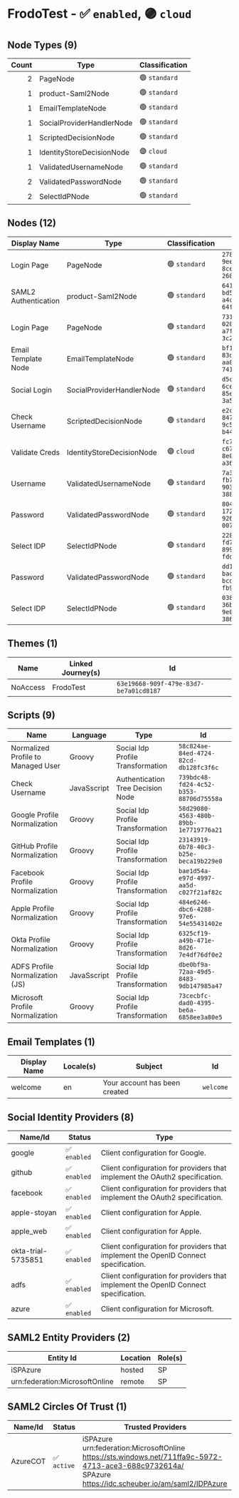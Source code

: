 # FrodoTest - :white_check_mark: `enabled`, :purple_circle: `cloud`

## Node Types (9)
| Count | Type | Classification |
| -----:| ---- | -------------- |
| 2 | PageNode | :green_circle: `standard` |
| 1 | product-Saml2Node | :green_circle: `standard` |
| 1 | EmailTemplateNode | :green_circle: `standard` |
| 1 | SocialProviderHandlerNode | :green_circle: `standard` |
| 1 | ScriptedDecisionNode | :green_circle: `standard` |
| 1 | IdentityStoreDecisionNode | :purple_circle: `cloud` |
| 1 | ValidatedUsernameNode | :green_circle: `standard` |
| 2 | ValidatedPasswordNode | :green_circle: `standard` |
| 2 | SelectIdPNode | :green_circle: `standard` |
## Nodes (12)
| Display Name | Type | Classification | Id |
| ------------ | ---- | -------------- | ---|
| Login Page | PageNode | :green_circle: `standard` | `278bf084-9eea-46fe-8ce9-2600dde3b046` |
| SAML2 Authentication | product-Saml2Node | :green_circle: `standard` | `64157fca-bd5b-4405-a4c8-64ffd98a5461` |
| Login Page | PageNode | :green_circle: `standard` | `731c5810-020b-45c8-a7fc-3c21903ae2b3` |
| Email Template Node | EmailTemplateNode | :green_circle: `standard` | `bf153f37-83dd-4f39-aa0c-74135430242e` |
| Social Login | SocialProviderHandlerNode | :green_circle: `standard` | `d5cc2d52-6ce4-452d-85ea-3a5b50218b67` |
| Check Username | ScriptedDecisionNode | :green_circle: `standard` | `e2c39477-847a-4df2-9c5d-b449a752638b` |
| Validate Creds | IdentityStoreDecisionNode | :purple_circle: `cloud` | `fc7e47cd-c679-4211-8e05-a36654f23c67` |
| Username | ValidatedUsernameNode | :green_circle: `standard` | `7a351800-fb7e-4145-903c-388554747556` |
| Password | ValidatedPasswordNode | :green_circle: `standard` | `804e6a68-1720-442b-926a-007e90f02782` |
| Select IDP | SelectIdPNode | :green_circle: `standard` | `228a44d5-fd78-4278-8999-fdd470ea7ebf` |
| Password | ValidatedPasswordNode | :green_circle: `standard` | `dd16c8d4-baca-4ae0-bcd8-fb98b9040524` |
| Select IDP | SelectIdPNode | :green_circle: `standard` | `038f9b2a-36b2-489b-9e03-386c9a62ea21` |
## Themes (1)
| Name | Linked Journey(s) | Id |
| ---- | ----------------- | ---|
| NoAccess | FrodoTest | `63e19668-909f-479e-83d7-be7a01cd8187` |
## Scripts (9)
| Name | Language | Type | Id |
| ---- | -------- | ---- | ---|
| Normalized Profile to Managed User | Groovy | Social Idp Profile Transformation | `58c824ae-84ed-4724-82cd-db128fc3f6c` |
| Check Username | JavaSscript | Authentication Tree Decision Node | `739bdc48-fd24-4c52-b353-88706d75558a` |
| Google Profile Normalization | Groovy | Social Idp Profile Transformation | `58d29080-4563-480b-89bb-1e7719776a21` |
| GitHub Profile Normalization | Groovy | Social Idp Profile Transformation | `23143919-6b78-40c3-b25e-beca19b229e0` |
| Facebook Profile Normalization | Groovy | Social Idp Profile Transformation | `bae1d54a-e97d-4997-aa5d-c027f21af82c` |
| Apple Profile Normalization | Groovy | Social Idp Profile Transformation | `484e6246-dbc6-4288-97e6-54e55431402e` |
| Okta Profile Normalization | Groovy | Social Idp Profile Transformation | `6325cf19-a49b-471e-8d26-7e4df76df0e2` |
| ADFS Profile Normalization (JS) | JavaSscript | Social Idp Profile Transformation | `dbe0bf9a-72aa-49d5-8483-9db147985a47` |
| Microsoft Profile Normalization | Groovy | Social Idp Profile Transformation | `73cecbfc-dad0-4395-be6a-6858ee3a80e5` |
## Email Templates (1)
| Display Name | Locale(s) | Subject | Id |
| ------------ | --------- | ------- | ---|
| welcome | en | Your account has been created | `welcome` |
## Social Identity Providers (8)
| Name/Id | Status | Type |
| ------- | ------ | ---- |
| google | :white_check_mark: `enabled` | Client configuration for Google. |
| github | :white_check_mark: `enabled` | Client configuration for providers that implement the OAuth2 specification. |
| facebook | :white_check_mark: `enabled` | Client configuration for providers that implement the OAuth2 specification. |
| apple-stoyan | :white_check_mark: `enabled` | Client configuration for Apple. |
| apple_web | :white_check_mark: `enabled` | Client configuration for Apple. |
| okta-trial-5735851 | :white_check_mark: `enabled` | Client configuration for providers that implement the OpenID Connect specification. |
| adfs | :white_check_mark: `enabled` | Client configuration for providers that implement the OpenID Connect specification. |
| azure | :white_check_mark: `enabled` | Client configuration for Microsoft. |
## SAML2 Entity Providers (2)
| Entity Id | Location | Role(s) |
| --------- | -------- | ------- |
| iSPAzure | hosted | SP |
| urn:federation:MicrosoftOnline | remote | SP |
## SAML2 Circles Of Trust (1)
| Name/Id | Status | Trusted Providers |
| ------- | ------ | ----------------- |
| AzureCOT | :white_check_mark: `active` | iSPAzure<br>urn:federation:MicrosoftOnline<br>https://sts.windows.net/711ffa9c-5972-4713-ace3-688c9732614a/<br>SPAzure<br>https://idc.scheuber.io/am/saml2/IDPAzure |
